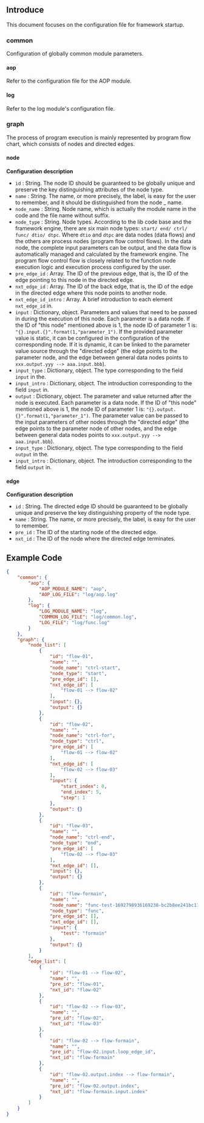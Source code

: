 ## Introduce

This document focuses on the configuration file for framework startup.



### common

Configuration of globally common module parameters.


#### aop

Refer to the configuration file for the AOP module.


#### log

Refer to the log module's configuration file.



### graph

The process of program execution is mainly represented by program flow chart, which consists of nodes and directed edges.


#### node

**Configuration description**

-  `id` : String. The node ID should be guaranteed to be globally unique and preserve the key distinguishing attributes of the node type.
-  `name` : String. The name, or more precisely, the label, is easy for the user to remember, and it should be distinguished from the node _ name.
-  `node_name` : String. Node name, which is actually the module name in the code and the file name without suffix.
-  `node_type` : String. Node types. According to the lib code base and the framework engine, there are six main node types: `start/ end/ ctrl/ func/ dtio/ dtpc`. Where `dtio` and `dtpc` are data nodes (data flows) and the others are process nodes (program flow control flows). In the data node, the complete input parameters can be output, and the data flow is automatically managed and calculated by the framework engine. The program flow control flow is closely related to the function node execution logic and execution process configured by the user.
-  `pre_edge_id` : Array. The ID of the previous edge, that is, the ID of the edge pointing to this node in the directed edge.
-  `nxt_edge_id` : Array. The ID of the back edge, that is, the ID of the edge in the directed edge where this node points to another node.
-  `nxt_edge_id_intro` : Array. A brief introduction to each element `nxt_edge_id` in.
-  `input` : Dictionary, object. Parameters and values that need to be passed in during the execution of this node. Each parameter is a data node. If the ID of "this node" mentioned above is 1, the node ID of parameter 1 is: `"{}.input.{}".format(1,"parameter_1")`. If the provided parameter value is static, it can be configured in the configuration of the corresponding node. If it is dynamic, it can be linked to the parameter value source through the "directed edge" (the edge points to the parameter node, and the edge between general data nodes points to `xxx.output.yyy --> aaa.input.bbb`).
-  `input_type` : Dictionary, object. The type corresponding to the field `input` in the.
-  `input_intro` : Dictionary, object. The introduction corresponding to the field `input` in.
-  `output` : Dictionary, object. The parameter and value returned after the node is executed. Each parameter is a data node. If the ID of "this node" mentioned above is 1, the node ID of parameter 1 is: `"{}.output.{}".format(1,"parameter_1")`. The parameter value can be passed to the input parameters of other nodes through the "directed edge" (the edge points to the parameter node of other nodes, and the edge between general data nodes points to `xxx.output.yyy --> aaa.input.bbb`).
-  `input_type` : Dictionary, object. The type corresponding to the field `output` in the.
-  `input_intro` : Dictionary, object. The introduction corresponding to the field `output` in.




#### edge

**Configuration description**

-  `id` : String. The directed edge ID should be guaranteed to be globally unique and preserve the key distinguishing property of the node type.
-  `name` : String. The name, or more precisely, the label, is easy for the user to remember.
-  `pre_id` : The ID of the starting node of the directed edge.
-  `nxt_id` : The ID of the node where the directed edge terminates.




## Example Code


```json
{
    "common": {
        "aop": {
            "AOP_MODULE_NAME": "aop",
            "AOP_LOG_FILE": "log/aop.log"
        },
        "log": {
            "LOG_MODULE_NAME": "log",
            "COMMON_LOG_FILE": "log/common.log",
            "LOG_FILE": "log/func.log"
        }
    },
    "graph": {
        "node_list": [
            {
                "id": "flow-01",
                "name": "",
                "node_name": "ctrl-start",
                "node_type": "start",
                "pre_edge_id": [],
                "nxt_edge_id": [
                    "flow-01 --> flow-02"
                ],
                "input": {},
                "output": {}
            },
            {
                "id": "flow-02",
                "name": "",
                "node_name": "ctrl-for",
                "node_type": "ctrl",
                "pre_edge_id": [
                    "flow-01 --> flow-02"
                ],
                "nxt_edge_id": [
                    "flow-02 --> flow-03"
                ],
                "input": {
                    "start_index": 0,
                    "end_index": 5,
                    "step": 1
                },
                "output": {}
            },
            {
                "id": "flow-03",
                "name": "",
                "node_name": "ctrl-end",
                "node_type": "end",
                "pre_edge_id": [
                    "flow-02 --> flow-03"
                ],
                "nxt_edge_id": [],
                "input": {},
                "output": {}
            },
            {
                "id": "flow-formain",
                "name": "",
                "node_name": "func-test-1692798936169238-bc2b8ee241bc11ee8331dcf505272cb8-0_0_1",
                "node_type": "func",
                "pre_edge_id": [],
                "nxt_edge_id": [],
                "input": {
                    "test": "formain"
                },
                "output": {}
            }
        ],
        "edge_list": [
            {
                "id": "flow-01 --> flow-02",
                "name": "",
                "pre_id": "flow-01",
                "nxt_id": "flow-02"
            },
            {
                "id": "flow-02 --> flow-03",
                "name": "",
                "pre_id": "flow-02",
                "nxt_id": "flow-03"
            },
            {
                "id": "flow-02 --> flow-formain",
                "name": "",
                "pre_id": "flow-02.input.loop_edge_id",
                "nxt_id": "flow-formain"
            },
            {
                "id": "flow-02.output.index --> flow-formain",
                "name": "",
                "pre_id": "flow-02.output.index",
                "nxt_id": "flow-formain.input.index"
            }
        ]
    }
}
```













































